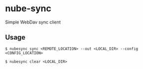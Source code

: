 # nube-sync
Simple WebDav sync client

## Usage

```
$ nubesync sync <REMOTE_LOCATION> --out <LOCAL_DIR> --config <CONFIG_LOCATION>

$ nubesync clear <LOCAL_DIR>
```